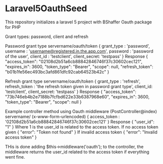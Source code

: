 # Laravel5OauthSeed

This repository initializes a laravel 5 project with BShaffer Oauth package for PHP

Grant types: password, client and refresh

Password grant type
servername/oauth/token
{
  grant_type : 'password',
  username : 'username@registered.in.the.app.com',
  password : 'password of the user',
  client_id : 'testclient',
  client_secret: 'testpass'
}
Response
{
  "access_token": "02108d2b51a6cb88842846746f37c30602cec121",
  "expires_in": 3600,
  "token_type": "Bearer",
  "scope": null,
  "refresh_token": "b01b1fe56ec493bc3afd861dfc92cab64523b42c"
}


Refresh grant type
servername/oauth/token
{
  grant_type : 'refresh',
  refresh_token : 'the refresh token given in password grant type',
  client_id: 'testclient',
  client_secret: 'testpass'
}
Response
{
  "access_token": "73b746eb4b2e7188b7fcfbd622e33b6387968e60",
  "expires_in": 3600,
  "token_type": "Bearer",
  "scope": null
}

Example controller method using Oauth middleware (PostController@index)
servername/
(x-www-form-urlencoded)
{
  access_token : '02108d2b51a6cb88842846746f37c30602cec121'
}
Response
{
  "user_id": "1"
}
Where 1 is the user_id is related to the access token. 
If no access token given
{
  "error": "Token not found"
}
If invalid access token
{
  "error": "Invalid access token"
}


THis is done adding $this->middleware('oauth'); to the controller, the middleware returns the user_id related to the access token if everything went fine.
